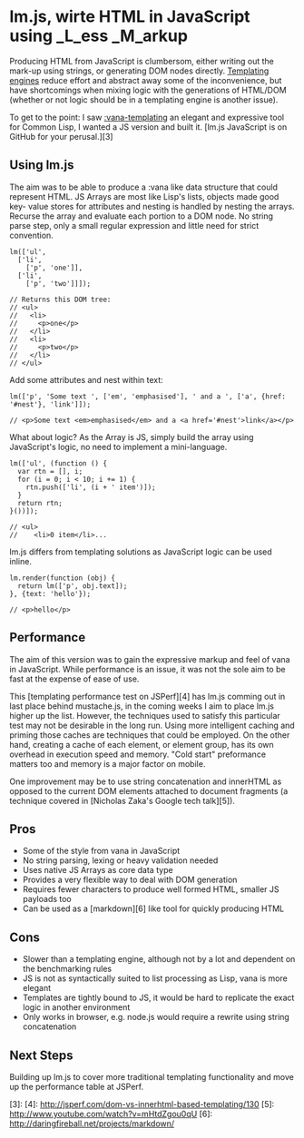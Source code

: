 lm.js, wirte HTML in JavaScript using _L_ess _M_arkup
=====================================================

Producing HTML from JavaScript is clumbersom, either writing out the mark-up
using strings, or generating DOM nodes directly. [Templating engines][1]
reduce effort and abstract away some of the inconvenience, but have
shortcomings when mixing logic with the generations of HTML/DOM (whether or
not logic should be in a templating engine is another issue).

To get to the point: I saw [:vana-templating][2] an elegant and expressive
tool for Common Lisp, I wanted a JS version and built it. [lm.js JavaScript is
on GitHub for your perusal.][3]

Using lm.js
-----------

The aim was to be able to produce a :vana like data structure that could
represent HTML. JS Arrays are most like Lisp's lists, objects made good key-
value stores for attributes and nesting is handled by nesting the arrays.
Recurse the array and evaluate each portion to a DOM node. No string parse
step, only a small regular expression and little need for strict convention.

    
    lm(['ul',
      ['li',
        ['p', 'one']],
      ['li',
        ['p', 'two']]]);
    
    // Returns this DOM tree:
    // <ul>
    //   <li>
    //     <p>one</p>
    //   </li>
    //   <li>
    //     <p>two</p>
    //   </li>
    // </ul>

Add some attributes and nest within text:

    
    lm(['p', 'Some text ', ['em', 'emphasised'], ' and a ', ['a', {href: '#nest'}, 'link']]);
    
    // <p>Some text <em>emphasised</em> and a <a href='#nest'>link</a></p>

What about logic? As the Array is JS, simply build the array using
JavaScript's logic, no need to implement a mini-language.

    
    lm(['ul', (function () {
      var rtn = [], i;
      for (i = 0; i < 10; i += 1) {
        rtn.push(['li', (i + ' item')]);
      }
      return rtn;
    }())]);
    
    // <ul>
    //    <li>0 item</li>...

lm.js differs from templating solutions as JavaScript logic can be used
inline.

    
    lm.render(function (obj) {
      return lm(['p', obj.text]);
    }, {text: 'hello'});
    
    // <p>hello</p>

Performance
-----------

The aim of this version was to gain the expressive markup and feel of vana in
JavaScript. While performance is an issue, it was not the sole aim to be fast
at the expense of ease of use.

This [templating performance test on JSPerf][4] has lm.js comming out in last
place behind mustache.js, in the coming weeks I aim to place lm.js higher up
the list. However, the techniques used to satisfy this particular test may not
be desirable in the long run. Using more intelligent caching and priming those
caches are techniques that could be employed. On the other hand, creating a
cache of each element, or element group, has its own overhead in execution
speed and memory. "Cold start" preformance matters too and memory is a major
factor on mobile.

One improvement may be to use string concatenation and innerHTML as opposed to
the current DOM elements attached to document fragments (a technique covered
in [Nicholas Zaka's Google tech talk][5]).

Pros
----

  * Some of the style from vana in JavaScript
  * No string parsing, lexing or heavy validation needed
  * Uses native JS Arrays as core data type
  * Provides a very flexible way to deal with DOM generation
  * Requires fewer characters to produce well formed HTML, smaller JS payloads too
  * Can be used as a [markdown][6] like tool for quickly producing HTML

Cons
----

  * Slower than a templating engine, although not by a lot and dependent on the benchmarking rules
  * JS is not as syntactically suited to list processing as Lisp, vana is more elegant
  * Templates are tightly bound to JS, it would be hard to replicate the exact logic in another environment
  * Only works in browser, e.g. node.js would require a rewrite using string concatenation

Next Steps
----------

Building up lm.js to cover more traditional templating functionality and move
up the performance table at JSPerf.

   [1]: http://www.delicious.com/rudenoise/template
   [2]: http://trapm.com/vana-templating-an-utterly-sensible-templatin
   [3]: 
   [4]: http://jsperf.com/dom-vs-innerhtml-based-templating/130
   [5]: http://www.youtube.com/watch?v=mHtdZgou0qU
   [6]: http://daringfireball.net/projects/markdown/

